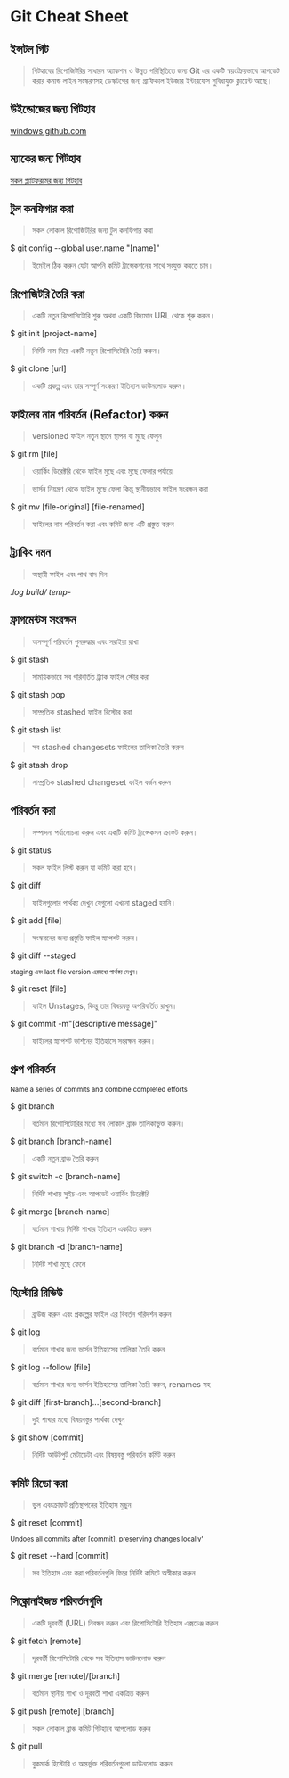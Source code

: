 # Git Cheat Sheet

## ইন্সটল গিট

> গিটহাবের রিপোজিটরির সাধারন অ্যাকশন ও উন্নত পরিস্থিতিতে জন্য Git এর একটি স্বয়ংক্রিয়ভাবে আপডেট করার কমান্ড লাইন সংস্করণসহ ডেস্কটপের জন্য গ্রাফিকাল ইউজার ইন্টারফেস সুবিধাযুক্ত ক্লায়েন্ট আছে।

## উইন্ডোজের জন্য গিটহাব

[windows.github.com](https://desktop.github.com/)

## ম্যাকের জন্য গিটহাব

[সকল প্ল্যাটফরমের জন্য গিটহাব](https://git-scm.com/)

## টুল কনফিগার করা

> সকল লোকাল রিপোজিটরির জন্য টুল কনফিগার করা

$ git config --global user.name "[name]"

> ইমেইল ঠিক করুন যেটা আপনি কমিট ট্রান্সেকশনের সাথে সংযুক্ত করতে চান।

## রিপোজিটরি তৈরি করা

> একটি নতুন রিপোসিটোরি শুরু অথবা একটি বিদ্যমান URL থেকে শুরু করুন।

$ git init [project-name]

> নির্দিষ্ট নাম দিয়ে একটি নতুন রিপোসিটোরি তৈরি করুন।

$ git clone [url]

> একটি প্রকল্প এবং তার সম্পূর্ণ সংস্করণ ইতিহাস ডাউনলোড করুন।

## ফাইলের নাম পরিবর্তন (Refactor) করুন

> versioned ফাইল নতুন স্থানে স্থাপন বা মুছে ফেলুন

$ git rm [file]

> ওয়ার্কিং ডিরেক্টরি থেকে ফাইল মুছে এবং মুছে ফেলার পর্যায়ে

> ভার্সন নিয়ন্ত্রণ থেকে ফাইল মুছে ফেলা কিন্তু স্থানীয়ভাবে ফাইল সংরক্ষন করা

$ git mv [file-original] [file-renamed]

> ফাইলের নাম পরিবর্তন করা এবং কমিট জন্য এটি প্রস্তুত করুন

## ট্র্যাকিং দমন

> অস্থায়ী ফাইল এবং পাথ বাদ দিন

_.log
build/
temp-_

## ফ্রাগমেন্টস সংরক্ষন

> অসম্পূর্ণ পরিবর্তন পুনরুদ্ধার এবং সরাইয়া রাখা

$ git stash

> সাময়িকভাবে সব পরিবর্তিত ট্র্যাক ফাইল স্টোর করা

$ git stash pop

> সাম্প্রতিক stashed ফাইল রিস্টোর করা

$ git stash list

> সব stashed changesets ফাইলের তালিকা তৈরি করুন

$ git stash drop

> সাম্প্রতিক stashed changeset ফাইল বর্জন করুন

## পরিবর্তন করা

> সম্পাদনা পর্যালোচনা করুন এবং একটি কমিট ট্রান্সেকসন ক্রাফট করুন।

$ git status

> সকল ফাইল লিস্ট করুন যা কমিট করা হবে।

$ git diff

> ফাইলগুলোর পার্থক্য দেখুন যেগুলো এখনো staged হয়নি।

$ git add [file]

> সংস্করনের জন্য প্রস্তুতি ফাইল স্ন্যাপশট করুন।

$ git diff --staged

<small> staging এবং last file version এরমধ্যে পার্থক্য দেখুন।</small>

$ git reset [file]

> ফাইল Unstages, কিন্তু তার বিষয়বস্তু অপরিবর্তিত রাখুন।

$ git commit -m"[descriptive message]"

> ফাইলের স্ন্যাপশট ভার্শনের ইতিহাসে সংরক্ষন করুন।

## গ্রুপ পরিবর্তন

<small> Name a series of commits and combine completed efforts</small>

$ git branch

> বর্তমান রিপোসিটোরির মধ্যে সব লোকাল ব্রাঞ্চ তালিকাভুক্ত করুন।

$ git branch [branch-name]

> একটি নতুন ব্রাঞ্চ তৈরি করুন

$ git switch -c [branch-name]

> নির্দিষ্ট শাখায় সুইচ এবং আপডেট ওয়ার্কিং ডিরেক্টরি

$ git merge [branch-name]

> বর্তমান শাখায় নির্দিষ্ট শাখার ইতিহাস একত্রিত করুন

$ git branch -d [branch-name]

> নির্দিষ্ট শাখা মুছে ফেলে

## হিস্টোরি রিভিউ

> ব্রাউজ করুন এবং প্রকল্পের ফাইল এর বিবর্তন পরিদর্শন করুন

$ git log

> বর্তমান শাখার জন্য ভার্সন ইতিহাসের তালিকা তৈরি করুন

$ git log --follow [file]

> বর্তমান শাখার জন্য ভার্সন ইতিহাসের তালিকা তৈরি করুন, renames সহ

$ git diff [first-branch]...[second-branch]

> দুই শাখার মধ্যে বিষয়বস্তুর পার্থক্য দেখুন

$ git show [commit]

> নির্দিষ্ট আউটপুট মেটাডেটা এবং বিষয়বস্তু পরিবর্তন কমিট করুন

## কমিট রিডো করা

> ভুল এবংক্রাফট প্রতিস্থাপনের ইতিহাস মুছুন

$ git reset [commit]

<small> Undoes all commits after [commit], preserving changes locally'</small>

$ git reset --hard [commit]

> সব ইতিহাস এবং করা পরিবর্তনগুলি ফিরে নির্দিষ্ট কমিটে অস্বীকার করুন

## সিঙ্ক্রোনাইজড পরিবর্তনগুলি

> একটি দূরবর্তী (URL) নিবন্ধন করুন এবং রিপোসিটোরি ইতিহাস এক্সচেঞ্জ করুন

$ git fetch [remote]

> দূরবর্তী রিপোসিটোরি থেকে সব ইতিহাস ডাউনলোড করুন

$ git merge [remote]/[branch]

> বর্তমান স্থানীয় শাখা ও দূরবর্তী শাখা একত্রিত করুন

$ git push [remote] [branch]

> সকল লোকাল ব্রাঞ্চ কমিট গিটহাবে আপলোড করুন

$ git pull

> বুকমার্ক হিস্টোরি ও অন্তর্ভুক্ত পরিবর্তনগুলো ডাউনলোড করুন
